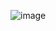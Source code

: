 ![image](https://user-images.githubusercontent.com/57319180/155737651-0e0bb70b-68d5-4899-83db-86c10db8f36e.png)

